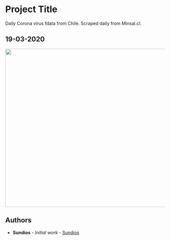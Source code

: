# Project Title

Daily Corona virus fdata from Chile. Scraped daily from Minsal.cl.  

## 19-03-2020
<img src="https://github.com/sundios/Chile-coronavirus/blob/master/Images/19-03-2020.png" width="600" height="500">
 



## Authors

* **Sundios** - *Initial work* - [Sundios](https://github.com/sundios)

